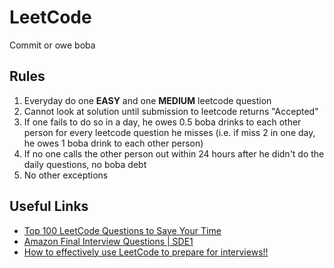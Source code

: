 # LeetCode
Commit or owe boba

## Rules
1. Everyday do one **EASY** and one **MEDIUM** leetcode question
2. Cannot look at solution until submission to leetcode returns "Accepted"
3. If one fails to do so in a day, he owes 0.5 boba drinks to each other person for every leetcode question he misses (i.e. if miss 2 in one day, he owes 1 boba drink to each other person)
4. If no one calls the other person out within 24 hours after he didn't do the daily questions, no boba debt
5. No other exceptions

## Useful Links
- [Top 100 LeetCode Questions to Save Your Time](https://www.teamblind.com/post/New-Year-Gift---Curated-List-of-Top-100-LeetCode-Questions-to-Save-Your-Time-OaM1orEU)
- [Amazon Final Interview Questions | SDE1](https://leetcode.com/discuss/interview-question/488887/Amazon-Final-Interview-Questions-or-SDE1)
- [How to effectively use LeetCode to prepare for interviews!!](https://leetcode.com/discuss/career/449135/How-to-effectively-use-LeetCode-to-prepare-for-interviews)
